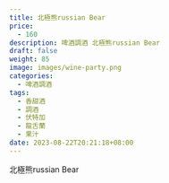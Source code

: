 ```yaml
---
title: 北極熊russian Bear
price:
  - 160
description: 啤酒調酒 北極熊russian Bear
draft: false
weight: 85
image: images/wine-party.png
categories:
  - 啤酒調酒
tags:
  - 香甜酒
  - 調酒
  - 伏特加
  - 龍舌蘭
  - 果汁
date: 2023-08-22T20:21:18+08:00
---
```


 北極熊russian Bear
